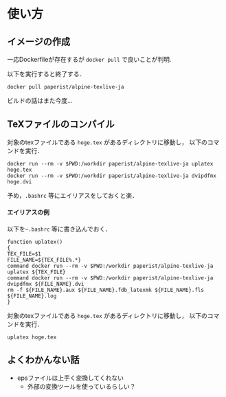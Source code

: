 # 使い方

## イメージの作成

一応Dockerfileが存在するが `docker pull` で良いことが判明.

以下を実行すると終了する．

```
docker pull paperist/alpine-texlive-ja
```

ビルドの話はまた今度...



## TeXファイルのコンパイル

対象のtexファイルである `hoge.tex` があるディレクトリに移動し，
以下のコマンドを実行．

```
docker run --rm -v $PWD:/workdir paperist/alpine-texlive-ja uplatex hoge.tex
docker run --rm -v $PWD:/workdir paperist/alpine-texlive-ja dvipdfmx hoge.dvi
```

予め，`.bashrc` 等にエイリアスをしておくと楽．

#### エイリアスの例

以下を`~.bashrc` 等に書き込んでおく．
```
function uplatex()
{
TEX_FILE=$1
FILE_NAME=${TEX_FILE%.*}
command docker run --rm -v $PWD:/workdir paperist/alpine-texlive-ja uplatex ${TEX_FILE}
command docker run --rm -v $PWD:/workdir paperist/alpine-texlive-ja dvipdfmx ${FILE_NAME}.dvi
rm -f ${FILE_NAME}.aux ${FILE_NAME}.fdb_latexmk ${FILE_NAME}.fls ${FILE_NAME}.log
}
```



対象のtexファイルである `hoge.tex` があるディレクトリに移動し，
以下のコマンドを実行．
```
uplatex hoge.tex
```



## よくわかんない話
- epsファイルは上手く変換してくれない
  - 外部の変換ツールを使っているらしい？
